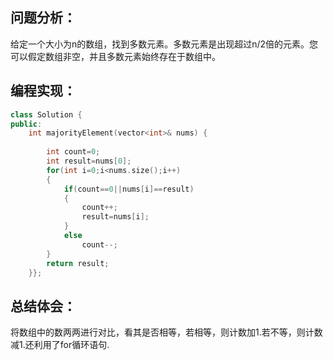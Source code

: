 ## 问题分析：
给定一个大小为n的数组，找到多数元素。多数元素是出现超过n/2倍的元素。您可以假定数组非空，并且多数元素始终存在于数组中。
##  编程实现：
``` c++
class Solution {
public:
    int majorityElement(vector<int>& nums) {
        
        int count=0;
        int result=nums[0];
        for(int i=0;i<nums.size();i++)
        {
            if(count==0||nums[i]==result)
            {
                count++;
                result=nums[i];
            }
            else
                count--;
        }
        return result;
    }};
```
## 总结体会：
将数组中的数两两进行对比，看其是否相等，若相等，则计数加1.若不等，则计数减1.还利用了for循环语句.